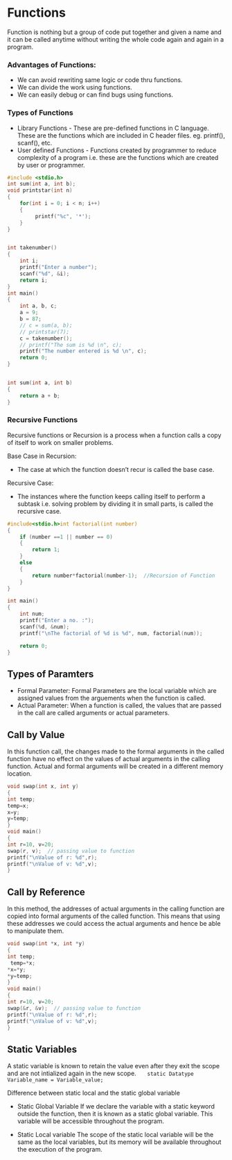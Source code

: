 # Functions

Function is nothing but a group of code put together and given a name and it can be called anytime without writing the whole code again and again in a program.

### Advantages of Functions:

- We can avoid rewriting same logic or code thru functions.
- We can divide the work using functions.
- We can easily debug or can find bugs using functions.

### Types of Functions

- Library Functions - These are pre-defined functions in C language. These are the functions which are included in C header files. eg. printf(), scanf(), etc.
- User defined Functions - Functions created by programmer to reduce complexity of a program i.e. these are the functions which are created by user or programmer.

```C
#include <stdio.h>
int sum(int a, int b);
void printstar(int n)
{
    for(int i = 0; i < n; i++)
    {
         printf("%c", '*');
    }
}


int takenumber()
{
    int i;
    printf("Enter a number");
    scanf("%d", &i);
    return i;
}
int main()
{
    int a, b, c;
    a = 9;
    b = 87;
    // c = sum(a, b);
    // printstar(7);
    c = takenumber();
    // printf("The sum is %d \n", c);
    printf("The number entered is %d \n", c);
    return 0;
}


int sum(int a, int b)
{
    return a + b;
}
```

### Recursive Functions

Recursive functions or Recursion is a process when a function calls a copy of itself to work on smaller problems.

Base Case in Recursion:

- The case at which the function doesn’t recur is called the base case.

Recursive Case:

- The instances where the function keeps calling itself to perform a subtask i.e. solving problem by dividing it in small parts, is called the recursive case.
```C
#include<stdio.h>int factorial(int number)
{
	if (number ==1 || number == 0)
	{
		return 1;
	}
	else
	{
		return number*factorial(number-1);	//Recursion of Function
	}
}

int main()
{
	int num;
	printf("Enter a no. :");
	scanf(%d, &num);
	printf("\nThe factorial of %d is %d", num, factorial(num));

	return 0;
}
```

## Types of Paramters
- Formal Parameter: Formal Parameters are the local variable which are assigned values from the arguements when the function is called.
- Actual Parameter: When a function is called, the values that are passed in the call are called arguments or actual parameters.

## Call by Value
In this function call, the changes made to the formal arguments in the called function have no effect on the values of actual arguments in the calling function.
Actual and formal arguments will be created in a different memory location.
```C
void swap(int x, int y)
{
int temp;
temp=x;
x=y;
y=temp;
}
void main()
{ 
int r=10, v=20; 
swap(r, v);  // passing value to function
printf("\nValue of r: %d",r);
printf("\nValue of v: %d",v);
} 
```

## Call by Reference
In this method, the addresses of actual arguments in the calling function are copied into formal arguments of the called function. This means that using these addresses we could access the actual arguments and hence be able to manipulate them.
```C
void swap(int *x, int *y)
{
int temp;
 temp=*x;
*x=*y;
*y=temp;
}
void main()
{ 
int r=10, v=20; 
swap(&r, &v);  // passing value to function
printf("\nValue of r: %d",r);
printf("\nValue of v: %d",v);
}
```

## Static Variables
A static variable is known to retain the value even after they exit the scope and are not intialized again in the new scope.
`   static Datatype Variable_name = Variable_value;`

Difference between static local and the static global variable
- Static Global Variable
If we declare the variable with a static keyword outside the function, then it is known as a static global variable. This variable will be accessible throughout the program.

- Static Local variable
The scope of the static local variable will be the same as the local variables, but its memory will be available throughout the execution of the program.